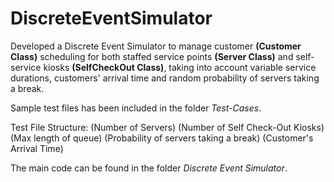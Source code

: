 # DiscreteEventSimulator

Developed a Discrete Event Simulator to manage customer **(Customer Class)** scheduling for both staffed service points **(Server Class)** and self-service kiosks **(SelfCheckOut Class)**, taking into account variable service durations, customers' arrival time and random probability of servers taking a break.

Sample test files has been included in the folder _Test-Cases_. 

Test File Structure:
(Number of Servers) (Number of Self Check-Out Kiosks) (Max length of queue) (Probability of servers taking a break)
(Customer's Arrival Time)

The main code can be found in the folder _Discrete Event Simulator_.
